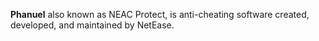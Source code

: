 **Phanuel** also known as NEAC Protect, is anti-cheating software created, developed, and maintained by NetEase.